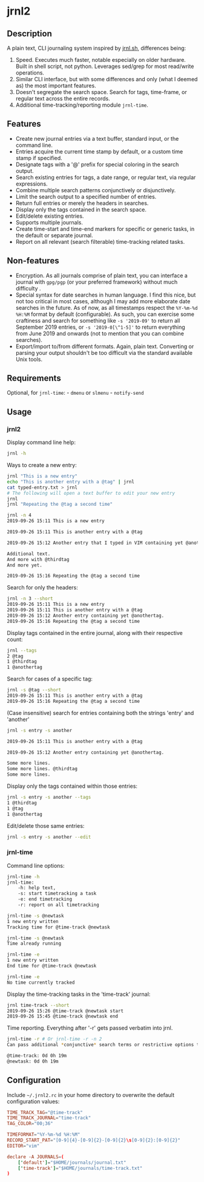 # jrnl2

## Description 

A plain text, CLI journaling system inspired by [jrnl.sh](http://jrnl.sh/usage.html), differences being:

1. Speed. Executes much faster, notable especially on older hardware. Built in shell script, not python. Leverages sed/grep for most read/write operations. 
1. Similar CLI interface, but with some differences and only (what I deemed as) the most important features. 
1. Doesn't segregate the search space. Search for tags, time-frame, or regular text across the entire records. 
1. Additional time-tracking/reporting module `jrnl-time`.

## Features

- Create new journal entries via a text buffer, standard input, or the command line.
- Entries acquire the current time stamp by default, or a custom time stamp if specified.
- Designate tags with a '@' prefix for special coloring in the search output.
- Search existing entries for tags, a date range, or regular text, via regular expressions. 
- Combine multiple search patterns conjunctively or disjunctively.
- Limit the search output to a specified number of entries.
- Return full entries or merely the headers in searches.
- Display only the tags contained in the search space.
- Edit/delete existing entries.
- Supports multiple journals.
- Create time-start and time-end markers for specific or generic tasks, in the default or separate journal. 
- Report on all relevant (search filterable) time-tracking related tasks.

## Non-features

- Encryption. As all journals comprise of plain text, you can interface a journal with `gpg/pgp` (or your preferred framework) without much difficulty .
- Special syntax for date searches in human language. I find this nice, but not too critical in most cases, although I may add more elaborate date searches in the future. As of now, as all timestamps respect the `%Y-%m-%d %H:%M` format by default (configurable). As such, you can exercise some craftiness and search for something like `-s '2019-09'` to return all September 2019 entries, or `-s '2019-0[\^1-5]'` to return everything from June 2019 and onwards (not to mention that you can combine searches).
- Export/import to/from different formats. Again, plain text. Converting or parsing your output shouldn't be too difficult via the standard available Unix tools.

## Requirements

Optional, for `jrnl-time`: 
    - `dmenu` or `slmenu`
    - `notify-send`

## Usage

### jrnl2

Display command line help:

```sh
jrnl -h
```

Ways to create a new entry:

```sh
jrnl "This is a new entry"
echo "This is another entry with a @tag" | jrnl    
cat typed-entry.txt > jrnl
# The following will open a text buffer to edit your new entry
jrnl
jrnl "Repeating the @tag a second time"
```

```sh
jrnl -n 4
2019-09-26 15:11 This is a new entry

2019-09-26 15:11 This is another entry with a @tag

2019-09-26 15:12 Another entry that I typed in VIM containing yet @anothertag.

Additional text.
And more with @thirdtag
And more yet.

2019-09-26 15:16 Repeating the @tag a second time
```

Search for only the headers:

```sh
jrnl -n 3 --short
2019-09-26 15:11 This is a new entry
2019-09-26 15:11 This is another entry with a @tag
2019-09-26 15:12 Another entry containing yet @anothertag.
2019-09-26 15:16 Repeating the @tag a second time
```

Display tags contained in the entire journal, along with their respective count:

```sh
jrnl --tags
2 @tag
1 @thirdtag
1 @anothertag
```

Search for cases of a specific tag:

```sh
jrnl -s @tag --short
2019-09-26 15:11 This is another entry with a @tag
2019-09-26 15:16 Repeating the @tag a second time
```

(Case insensitive) search for entries containing both the strings 'entry' and 'another'

```sh
jrnl -s entry -s another

2019-09-26 15:11 This is another entry with a @tag

2019-09-26 15:12 Another entry containing yet @anothertag.

Some more lines.
Some more lines. @thirdtag
Some more lines.
```

Display only the tags contained within those entries:

```sh
jrnl -s entry -s another --tags
1 @thirdtag
1 @tag
1 @anothertag
```

Edit/delete those same entries:

```sh
jrnl -s entry -s another --edit
```

### jrnl-time

Command line options:

```sh
jrnl-time -h
jrnl-time:
    -h: help text,
    -s: start timetracking a task
    -e: end timetracking
    -r: report on all timetracking
```

```sh
jrnl-time -s @newtask
1 new entry written
Tracking time for @time-track @newtask

jrnl-time -s @newtask
Time already running

jrnl-time -e
1 new entry written
End time for @time-track @newtask

jrnl-time -e
No time currently tracked
```

Display the time-tracking tasks in the 'time-track' journal:

```sh
jrnl time-track --short
2019-09-26 15:26 @time-track @newtask start
2019-09-26 15:45 @time-track @newtask end
```

Time reporting. Everything after '-r' gets passed verbatim into jrnl.

```sh
jrnl-time -r # Or jrnl-time -r -n 2
Can pass additional *conjunctive* search terms or restrictive options to jrnl in quotes.

@time-track: 0d 0h 19m
@newtask: 0d 0h 19m
```


## Configuration

Include `~/.jrnl2.rc` in your home directory to overwrite the default configuration values:

```conf
TIME_TRACK_TAG="@time-track"
TIME_TRACK_JOURNAL="time-track"
TAG_COLOR="00;36" 

TIMEFORMAT="%Y-%m-%d %H:%M"
RECORD_START_PAT="[0-9]{4}-[0-9]{2}-[0-9]{2}\s[0-9]{2}:[0-9]{2}"
EDITOR="vim"

declare -A JOURNALS=(
    ['default']="$HOME/journals/journal.txt" 
    ['time-track']="$HOME/journals/time-track.txt"
)
```
